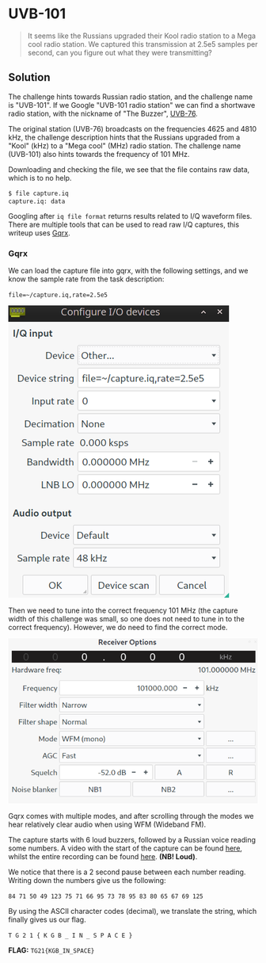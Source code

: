 # UVB-101

> It seems like the Russians upgraded their Kool radio station to a Mega cool radio station. We captured this transmission at 2.5e5 samples per second, can you figure out what they were transmitting?

## Solution
The challenge hints towards Russian radio station, and the challenge name is "UVB-101". If we Google "UVB-101 radio station" we can find a shortwave radio station, with the nickname of "The Buzzer", [UVB-76](https://en.wikipedia.org/wiki/UVB-76).

The original station (UVB-76) broadcasts on the frequencies 4625 and 4810 kHz, the challenge description hints that the Russians upgraded from a "Kool" (kHz) to a "Mega cool" (MHz) radio station. The challenge name (UVB-101) also hints towards the frequency of 101 MHz.

Downloading and checking the file, we see that the file contains raw data, which is to no help.

```
$ file capture.iq
capture.iq: data
```

Googling after `iq file format` returns results related to I/Q waveform files. There are multiple tools that can be used to read raw I/Q captures, this writeup uses [Gqrx](https://gqrx.dk/).

### Gqrx
We can load the capture file into gqrx, with the following settings, and we know the sample rate from the task description:

`file=~/capture.iq,rate=2.5e5`

![gqrx settings](assets/gqrx_settings.png)

Then we need to tune into the correct frequency 101 MHz (the capture width of this challenge was small, so one does not need to tune in to the correct frequency). However, we do need to find the correct mode.

![gqrx receiver](assets/gqrx_receiver.png)

Gqrx comes with multiple modes, and after scrolling through the modes we hear relatively clear audio when using WFM (Wideband FM).

The capture starts with 6 loud buzzers, followed by a Russian voice reading some numbers. A video with the start of the capture can be found [here](assets/start.mp4), whilst the entire recording can be found [here](assets/UVB-101.mp3). **(NB! Loud)**.

We notice that there is a 2 second pause between each number reading. Writing down the numbers give us the following:

`84 71 50 49 123 75 71 66 95 73 78 95 83 80 65 67 69 125`

By using the ASCII character codes (decimal), we translate the string, which finally gives us our flag.

`T G 2 1 { K G B _ I N _ S P A C E }`

**FLAG:** `TG21{KGB_IN_SPACE}`
